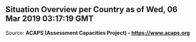 ## Situation Overview per Country as of Wed, 06 Mar 2019 03:17:19 GMT

Source: **ACAPS (Assessment Capacities Project) - https://www.acaps.org**